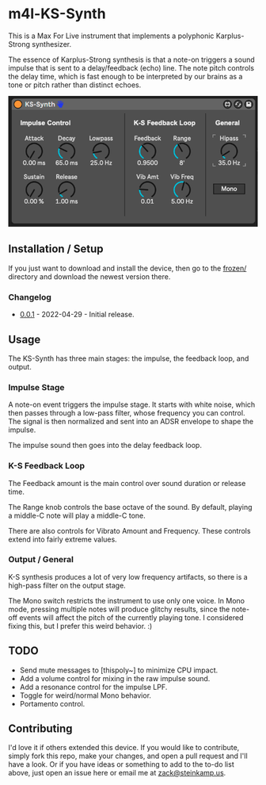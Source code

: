# m4l-KS-Synth

This is a Max For Live instrument that implements a polyphonic Karplus-Strong synthesizer.

The essence of Karplus-Strong synthesis is that a note-on triggers a sound impulse that is sent to a delay/feedback (echo) line. The note pitch controls the delay time, which is fast enough to be interpreted by our brains as a tone or pitch rather than distinct echoes.

![The Interface](images/device.png)

## Installation / Setup

If you just want to download and install the device, then go to the [frozen/](https://github.com/zsteinkamp/m4l-KS-Synth/tree/main/frozen) directory and download the newest version there.

### Changelog

* [0.0.1](https://github.com/zsteinkamp/m4l-KS-Synth/raw/main/frozen/KS-Synth-0.0.1.amxd) - 2022-04-29 - Initial release.

## Usage

The KS-Synth has three main stages: the impulse, the feedback loop, and output.

### Impulse Stage

A note-on event triggers the impulse stage. It starts with white noise, which then passes through a low-pass filter, whose frequency you can control. The signal is then normalized and sent into an ADSR envelope to shape the impulse.

The impulse sound then goes into the delay feedback loop.

### K-S Feedback Loop

The Feedback amount is the main control over sound duration or release time.

The Range knob controls the base octave of the sound. By default, playing a middle-C note will play a middle-C tone.

There are also controls for Vibrato Amount and Frequency. These controls extend into fairly extreme values.

### Output / General

K-S synthesis produces a lot of very low frequency artifacts, so there is a high-pass filter on the output stage.

The Mono switch restricts the instrument to use only one voice. In Mono mode, pressing multiple notes will produce glitchy results, since the note-off events will affect the pitch of the currently playing tone. I considered fixing this, but I prefer this weird behavior. :)

## TODO

* Send mute messages to [thispoly~] to minimize CPU impact.
* Add a volume control for mixing in the raw impulse sound.
* Add a resonance control for the impulse LPF.
* Toggle for weird/normal Mono behavior.
* Portamento control.

## Contributing

I'd love it if others extended this device. If you would like to contribute, simply fork this repo, make your changes, and open a pull request and I'll have a look. Or if you have ideas or something to add to the to-do list above, just open an issue here or email me at [zack@steinkamp.us](mailto:zack@steinkamp.us).
